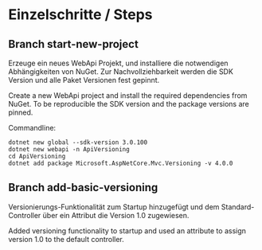 # Einzelschritte / Steps

## Branch start-new-project

Erzeuge ein neues WebApi Projekt, und installiere die notwendigen Abhängigkeiten von NuGet. Zur Nachvollziehbarkeit werden die SDK Version und alle Paket Versionen fest gepinnt.

Create a new WebApi project and install the required dependencies from NuGet. To be reproducible the SDK version and the package versions are pinned.

Commandline:

```shell
dotnet new global --sdk-version 3.0.100
dotnet new webapi -n ApiVersioning
cd ApiVersioning
dotnet add package Microsoft.AspNetCore.Mvc.Versioning -v 4.0.0
```

## Branch add-basic-versioning

Versionierungs-Funktionalität zum Startup hinzugefügt und dem Standard-Controller über ein Attribut die Version 1.0 zugewiesen.

Added versioning functionality to startup and used an attribute to assign version 1.0 to the default controller.
